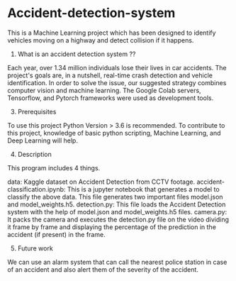 # Accident-detection-system
This is a Machine Learning project which has been designed to identify vehicles moving on a highway and detect collision if it happens.

1. What is an accident detection system ??

Each year, over 1.34 million individuals lose their lives in car accidents. The project's goals 
are, in a nutshell, real-time crash detection and vehicle identification. In order to solve the issue, our 
suggested strategy combines computer vision and machine learning. The Google Colab servers, Tensorflow, and Pytorch 
frameworks were used as development tools.

3. Prerequisites

To use this project Python Version > 3.6 is recommended.
To contribute to this project, knowledge of basic python scripting, Machine Learning, and Deep Learning will help.

4. Description

This program includes 4 things.

data: Kaggle dataset on Accident Detection from CCTV footage.
accident-classification.ipynb: This is a jupyter notebook that generates a model to classify the above data. This file generates two important files model.json and model_weights.h5.
detection.py: This file loads the Accident Detection system with the help of model.json and model_weights.h5 files.
camera.py: It packs the camera and executes the detection.py file on the video dividing it frame by frame and displaying the percentage of the prediction in the accident (if present) in the frame.

5. Future work 

We can use an alarm system that can call the nearest police station in case of an accident and also alert them of the severity of the accident.
